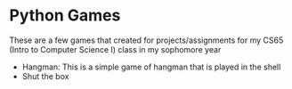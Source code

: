 # Python Games

These are a few games that created for projects/assignments for my CS65 (Intro to Computer Science I) class in my sophomore year

* Hangman: This is a simple game of hangman that is played in the shell
* Shut the box

